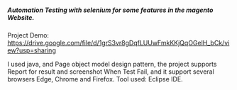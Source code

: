 ##### Automation Testing with selenium for some features in the magento Website.

Project Demo: https://drive.google.com/file/d/1grS3vr8gDqfLUUwFmkKKjQqOGelH_bCk/view?usp=sharing

I used java, and Page object model design pattern, the project supports Report for result and screenshot When Test Fail, and it support several browsers Edge, Chrome and Firefox.
Tool used: Eclipse IDE.
